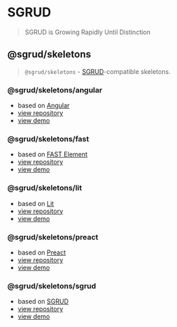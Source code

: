 # SGRUD
> SGRUD is Growing Rapidly Until Distinction

## @sgrud/skeletons
> `@sgrud/skeletons` - [SGRUD](https://sgrud.github.io)-compatible skeletons.

### @sgrud/skeletons/angular
- based on [Angular](https://angular.io)
- [view repository](https://github.com/sgrud/skeletons/blob/main/angular)
- [view demo](https://sgrud.github.io/skeletons/angular)

### @sgrud/skeletons/fast
- based on [FAST Element](https://www.fast.design)
- [view repository](https://github.com/sgrud/skeletons/blob/main/fast)
- [view demo](https://sgrud.github.io/skeletons/fast)

### @sgrud/skeletons/lit
- based on [Lit](https://lit.dev)
- [view repository](https://github.com/sgrud/skeletons/blob/main/lit)
- [view demo](https://sgrud.github.io/skeletons/lit)

### @sgrud/skeletons/preact
- based on [Preact](https://preactjs.com)
- [view repository](https://github.com/sgrud/skeletons/blob/main/preact)
- [view demo](https://sgrud.github.io/skeletons/preact)

### @sgrud/skeletons/sgrud
- based on [SGRUD](https://sgrud.github.io)
- [view repository](https://github.com/sgrud/skeletons/blob/main/sgrud)
- [view demo](https://sgrud.github.io/skeletons/sgrud)
